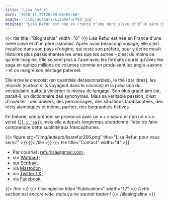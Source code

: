 ```yaml
---
title: "Lisa Refur"
date: "2020-11-29T20:00:00+02:00"
avatar: "/img/auteurs/LisaRefur450.jpg"
minibio: "Lisa Refur est née en France d’une mère slave et d’un père islandais. Après avoir beaucoup voyagé, elle s’est installée dans son pays d’origine, qui reste son préféré, pour y écrire moult histoires plus passionnantes les unes que les autres – c’est du moins ce qu’elle imagine. Elle se sent plus à l’aise avec les formats courts qu’avec les saga en quinze millions de volumes comme en produisent les anglo-saxons – et ce malgré son héritage paternel."
---
```

{{< tile title="Biographie" width="8" >}}
Lisa Refur est née en France d'une mère slave et d'un père islandais. Après avoir beaucoup voyagé, elle s'est installée
dans son pays d'origine, qui reste son préféré, pour y écrire moult histoires plus passionnantes les unes que les autres
– c'est du moins ce qu'elle imagine. Elle se sent plus à l'aise avec les formats courts qu'avec les saga en quinze
millions de volumes comme en produisent les anglo-saxons – et ce malgré son héritage paternel.

Elle aime le chocolat (en quantités déraisonnables), le thé (par litres), les renards (surtout s'ils voyagent dans le
cosmos) et la précision du vocabulaire quitte à violenter le niveau de langage. Son plus grand ami est, parait-il, un
dictionnaire des synonymes. Mais sa véritable passion, c'est d'inventer : des univers, des personnages, des situations
tarabsicotées, des récis alambiqués et même, parfois, des biographies fictives.

En théorie, son prénom se prononce avec un « s » sourd et non un « s » voisé
([`[lʲɪ.ˈsa]`](https://fr.wikipedia.org/wiki/Alphabet_phonétique_international)), mais elle a depuis longtemps abandonné
l’idée de faire comprendre cette sublitité aux francophones.

{{< figure src="/img/auteurs/lisarefur256.png" title="Lisa Refur, pour vous servir" >}}
{{< /tile >}}
{{< tile title="Contact" width="4" >}}

- Par courriel : <a href="mailto:&#114;&#101;&#102;&#117;&#114;&#108;&#105;&#115;&#97;&#64;&#103;&#109;&#97;&#105;&#108;&#46;&#99;&#111;&#109;">&#114;&#101;&#102;&#117;&#114;&#108;&#105;&#115;&#97;&#64;&#103;&#109;&#97;&#105;&#108;&#46;&#99;&#111;&#109;</a> ;
- sur [Wattpad](https://www.wattpad.com/user/LisaRefur) ;
- sur [Scribay](https://www.scribay.com/author/1838061332/lisa-refur) ;
- via [Mastodon](https://mastodon.spacefox.fr/@lisa) ;
- via [Twitter / X](https://twitter.com/LisaRefur) ;
- via [Facebook](https://www.facebook.com/lisa.refus.14).

{{< /tile >}}
{{< tilesingleline title="Publications" width="12" >}}
_Cette section est encore vide, mais ça ne saurait tarder !_
{{< /tilesingleline >}}
